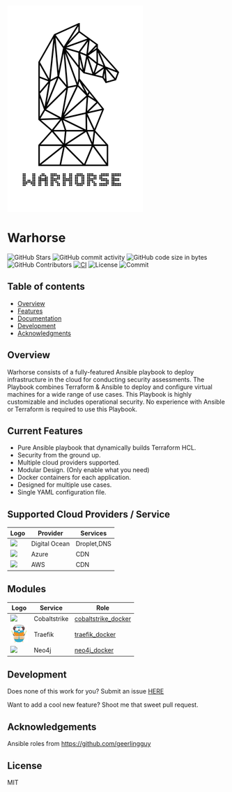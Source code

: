 ![Warhorse](/images/logo_full.png)

# Warhorse

![GitHub Stars](https://img.shields.io/github/stars/warhorse/warhorse?style=social) ![GitHub commit activity](https://img.shields.io/github/commit-activity/m/warhorse/warhorse) 
![GitHub code size in bytes](https://img.shields.io/github/languages/code-size/warhorse/warhorse) 
![GitHub Contributors](https://img.shields.io/github/contributors/warhorse/warhorse?style=plastic) 
[![CI](https://github.com/warhorse/warhorse/workflows/CI/badge.svg?event=push)](https://github.com/warhorse/warhorse/actions?query=workflow%3ACI)
![License](https://img.shields.io/github/license/warhorse/warhorse)
![Commit](https://img.shields.io/github/last-commit/warhorse/warhorse)

Table of contents 
------------------
  * [Overview](#overview)
  * [Features](#features)
  * [Documentation](#documentation)
  * [Development](#development)
  * [Acknowledgments](#usage)
  
## Overview

Warhorse consists of a fully-featured Ansible playbook to deploy infrastructure in the cloud for conducting security assessments. The Playbook combines Terraform & Ansible to deploy and configure virtual machines for a wide range of use cases. This Playbook is highly customizable and includes operational security. No experience with Ansible or Terraform is required to use this Playbook.

## Current Features

* Pure Ansible playbook that dynamically builds Terraform HCL.
* Security from the ground up.
* Multiple cloud providers supported.
* Modular Design. (Only enable what you need)
* Docker containers for each application.
* Designed for multiple use cases.
* Single YAML configuration file.

## Supported Cloud Providers / Service

| Logo | Provider | Services |
| ------ | ----- | ------ |
|  <img src='https://upload.wikimedia.org/wikipedia/commons/thumb/f/ff/DigitalOcean_logo.svg/1200px-DigitalOcean_logo.svg.png' width='40'> | Digital Ocean  | Droplet,DNS |
| <img src='https://download.logo.wine/logo/Microsoft_Azure/Microsoft_Azure-Logo.wine.png' width='40'> | Azure    | CDN|
| <img src='https://external-content.duckduckgo.com/iu/?u=https%3A%2F%2Fpngimage.net%2Fwp-content%2Fuploads%2F2020%2F02%2Faws-logo-png-4.png&f=1&nofb=1' width='40'> | AWS    | CDN|
## Modules

| Logo | Service | Role |
| ------ | ----- | ------ |
|  <img src='https://github.com/warhorse/ansible-role-cobaltstrike-docker/blob/master/images/cs_logo.png?raw=true' width='40'>                                                                                                                         | Cobaltstrike  | [cobaltstrike_docker](https://github.com/warhorse/ansible-role-cobaltstrike-docker)|
|  <img src='https://github.com/warhorse/ansible-role-traefik-docker/blob/master/images/traefik_logo.png?raw=true' width='40'>                                                                                                                         | Traefik  | [traefik_docker](https://github.com/warhorse/ansible-role-traefik-docker)|
|  <img src='https://github.com/warhorse/ansible-role-neo4j-docker/blob/master/images/neo4j_logo.png?raw=true' width='40'>                                                                                                                         | Neo4j  | [neo4j_docker](https://github.com/warhorse/ansible-role-neo4j-docker)|

## Development

Does none of this work for you? Submit an issue [HERE](https://github.com/warhorse/warhorse/issues)

Want to add a cool new feature? Shoot me that sweet pull request.

## Acknowledgements

Ansible roles from https://github.com/geerlingguy

## License

MIT